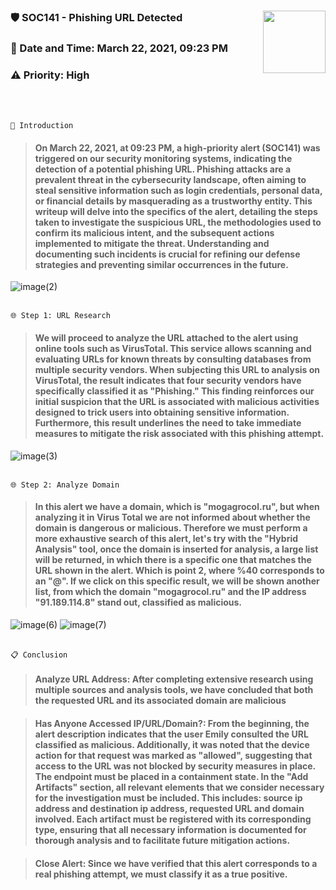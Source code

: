 <div>
  <div>
    <img align="right" width="100" src="https://github.com/user-attachments/assets/db1ec8b2-b96b-45c2-8aa4-0b9fd20e4784" />
    <h3 align="left">🛡️ SOC141 - Phishing URL Detected</h1>
    <h3 align="left">📅 Date and Time: March 22, 2021, 09:23 PM</h2>
    <h3 align="left" size="50">⚠️ Priority: High</h2>
  </div>
</div><br>

<br>```📜 Introduction```
><h4>On March 22, 2021, at 09:23 PM, a high-priority alert (SOC141) was triggered on our security monitoring systems, indicating the detection of a potential phishing URL. Phishing attacks are a prevalent threat in the cybersecurity landscape, often aiming to steal sensitive information such as login credentials, personal data, or financial details by masquerading as a trustworthy entity. This writeup will delve into the specifics of the alert, detailing the steps taken to investigate the suspicious URL, the methodologies used to confirm its malicious intent, and the subsequent actions implemented to mitigate the threat. Understanding and documenting such incidents is crucial for refining our defense strategies and preventing similar occurrences in the future.</h4>

![image(2)](https://github.com/user-attachments/assets/d8ab829b-33d0-40fa-924c-263d62200d6f)

<br>```🌐 Step 1: URL Research```
><h4>We will proceed to analyze the URL attached to the alert using online tools such as VirusTotal. This service allows scanning and evaluating URLs for known threats by consulting databases from multiple security vendors. When subjecting this URL to analysis on VirusTotal, the result indicates that four security vendors have specifically classified it as "Phishing." This finding reinforces our initial suspicion that the URL is associated with malicious activities designed to trick users into obtaining sensitive information. Furthermore, this result underlines the need to take immediate measures to mitigate the risk associated with this phishing attempt.</h4>

![image(3)](https://github.com/user-attachments/assets/7c4e44c6-7e8d-414f-aff6-3e60a38bc539)

<br>```🌐 Step 2: Analyze Domain```
><h4>In this alert we have a domain, which is "mogagrocol.ru", but when analyzing it in Virus Total we are not informed about whether the domain is dangerous or malicious. Therefore we must perform a more exhaustive search of this alert, let's try with the "Hybrid Analysis" tool, once the domain is inserted for analysis, a large list will be returned, in which there is a specific one that matches the URL shown in the alert. Which is point 2, where %40 corresponds to an "@". If we click on this specific result, we will be shown another list, from which the domain "mogagrocol.ru" and the IP address "91.189.114.8" stand out, classified as malicious.</h4>

![image(6)](https://github.com/user-attachments/assets/5d18ed71-6324-4e83-91d5-f410dea5dfcd)
![image(7)](https://github.com/user-attachments/assets/5c332a0f-2d2b-4447-8e99-e2f978bdb928)

<br>```📋 Conclusion```
><h4>Analyze URL Address: After completing extensive research using multiple sources and analysis tools, we have concluded that both the requested URL and its associated domain are malicious</h4>

><h4>Has Anyone Accessed IP/URL/Domain?: From the beginning, the alert description indicates that the user Emily consulted the URL classified as malicious. Additionally, it was noted that the device action for that request was marked as "allowed", suggesting that access to the URL was not blocked by security measures in place. The endpoint must be placed in a containment state. In the "Add Artifacts" section, all relevant elements that we consider necessary for the investigation must be included. This includes: source ip address and destination ip address, requested URL and domain involved. Each artifact must be registered with its corresponding type, ensuring that all necessary information is documented for thorough analysis and to facilitate future mitigation actions. </h4>

><h4>Close Alert: Since we have verified that this alert corresponds to a real phishing attempt, we must classify it as a true positive.</h4>
